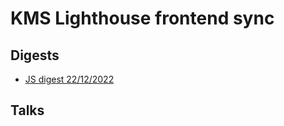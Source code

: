 # KMS Lighthouse frontend sync

## Digests
- [JS digest 22/12/2022](./js-digest-22-12-22.md)

## Talks
